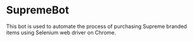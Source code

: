 # SupremeBot
This bot is used to automate the process of purchasing Supreme branded items using Selenium web driver on Chrome.

